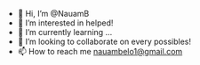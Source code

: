 - 👋 Hi, I’m @NauamB
- 👀 I’m interested in helped!
- 🌱 I’m currently learning ...
- 💞️ I’m looking to collaborate on every possibles!
- 📫 How to reach me nauambelo1@gmail.com

<!---
NauamB/NauamB is a ✨ special ✨ repository because its `README.md` (this file) appears on your GitHub profile.
You can click the Preview link to take a look at your changes.
--->
